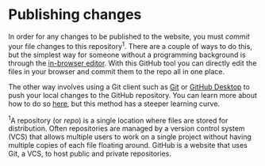# Publishing changes

In order for any changes to be published to the website, you must *commit* your file changes to this repository<sup>1</sup>. There are a couple of ways to do this, but the simplest way for someone without a programming background is through the [in-browser editor](https://help.github.com/en/articles/editing-files-in-your-repository). With this GitHub tool you can directly edit the files in your browser and commit them to the repo all in one place.

The other way involves using a Git client such as [Git](https://git-scm.com/) or [GitHub Desktop](https://help.github.com/en/desktop) to push your local changes to the GitHub repository. You can learn more about how to do so [here](https://help.github.com/en/articles/set-up-git), but this method has a steeper learning curve.

<sup>1</sup>A repository (or *repo*) is a single location where files are stored for distribution. Often repositories are managed by a version control system (VCS) that allows multiple users to work on a single project without having multiple copies of each file floating around. GitHub is a website that uses Git, a VCS, to host public and private repositories.